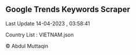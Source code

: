 

## Google Trends Keywords Scraper 
 
Last Update 14-04-2023 , 03:58:41

Country List :
VIETNAM.json



© Abdul Muttaqin 
